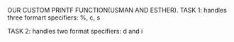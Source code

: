 OUR CUSTOM PRINTF FUNCTION(USMAN AND ESTHER).
TASK 1: handles three formart specifiers: %, c, s

TASK 2: handles two format specifiers: d and i

